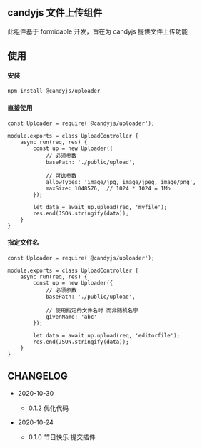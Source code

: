 ## candyjs 文件上传组件

此组件基于 formidable 开发，旨在为 candyjs 提供文件上传功能

## 使用

#### 安装

```
npm install @candyjs/uploader
```

#### 直接使用

```
const Uploader = require('@candyjs/uploader');

module.exports = class UploadController {
    async run(req, res) {
        const up = new Uploader({
            // 必须参数
            basePath: './public/upload',

            // 可选参数
            allowTypes: 'image/jpg, image/jpeg, image/png',
            maxSize: 1048576,  // 1024 * 1024 = 1Mb
        });

        let data = await up.upload(req, 'myfile');
        res.end(JSON.stringify(data));
    }
}
```

#### 指定文件名

```
const Uploader = require('@candyjs/uploader');

module.exports = class UploadController {
    async run(req, res) {
        const up = new Uploader({
            // 必须参数
            basePath: './public/upload',

            // 使用指定的文件名时 而非随机名字
            givenName: 'abc'
        });

        let data = await up.upload(req, 'editorfile');
        res.end(JSON.stringify(data));
    }
}
```

## CHANGELOG

+ 2020-10-30

    * 0.1.2 优化代码

+ 2020-10-24

    * 0.1.0 节日快乐 提交插件

